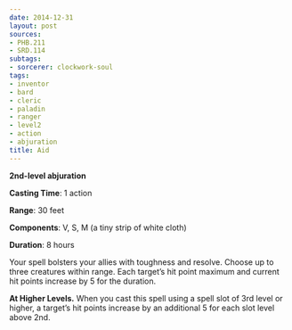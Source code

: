 ```yaml
---
date: 2014-12-31
layout: post
sources:
- PHB.211
- SRD.114
subtags:
- sorcerer: clockwork-soul
tags:
- inventor
- bard
- cleric
- paladin
- ranger
- level2
- action
- abjuration
title: Aid
---
```


**2nd-level abjuration**

**Casting Time**: 1 action

**Range**: 30 feet

**Components**: V, S, M (a tiny strip of white cloth)

**Duration**: 8 hours

Your spell bolsters your allies with toughness and resolve. Choose up to three creatures within range. Each target’s hit point maximum and current hit points increase by 5 for the duration.

**At Higher Levels.** When you cast this spell using a spell slot of 3rd level or higher, a target’s hit points increase by an additional 5 for each slot level above 2nd.

